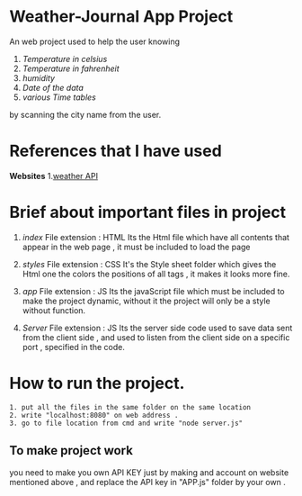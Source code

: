 # Weather-Journal App Project

An web project used to help the user knowing

1. _Temperature in celsius_
2. _Temperature in fahrenheit_
3. _humidity_
4. _Date of the data_
5. _various Time tables_

by scanning the city name from the user.

# References that I have used

**Websites** 
1.[weather API ]( http://developer.worldweatheronline.com/member/register)


# Brief about important files in project

1. _index_
	File extension : HTML
	Its the Html file which have all contents that appear in the web page ,
	it must be included to load the page

2. _styles_
	File extension : CSS
	It's the Style sheet folder which gives the Html one the colors the positions of all tags , it makes it looks more fine.

3. _app_
	File extension : JS
	Its the javaScript file which must be included to make the project dynamic,
	without it the project will only be a style without function.

4. _Server_
	File extension : JS
	Its the server side code used to save data sent from the client side , and 
	used to listen from the client side on a specific port , specified in the code.
	


# How to run the project.

	1. put all the files in the same folder on the same location
	2. write "localhost:8080" on web address .
	3. go to file location from cmd and write "node server.js"


## To make project work

you need to make you own API KEY just by making and account on website mentioned above , and replace the API key in "APP.js" folder by your own . 
 

